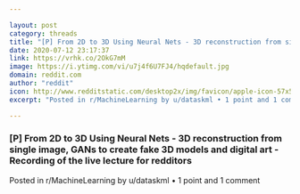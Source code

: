 ```yaml
---

layout: post
category: threads
title: "[P] From 2D to 3D Using Neural Nets - 3D reconstruction from single image, GANs to create fake 3D models and digital art - Recording of the live lecture for redditors"
date: 2020-07-12 23:17:37
link: https://vrhk.co/2OkG7mM
image: https://i.ytimg.com/vi/u7j4f6U7FJ4/hqdefault.jpg
domain: reddit.com
author: "reddit"
icon: http://www.redditstatic.com/desktop2x/img/favicon/apple-icon-57x57.png
excerpt: "Posted in r/MachineLearning by u/dataskml • 1 point and 1 comment"

---
```


### [P] From 2D to 3D Using Neural Nets - 3D reconstruction from single image, GANs to create fake 3D models and digital art - Recording of the live lecture for redditors

Posted in r/MachineLearning by u/dataskml • 1 point and 1 comment